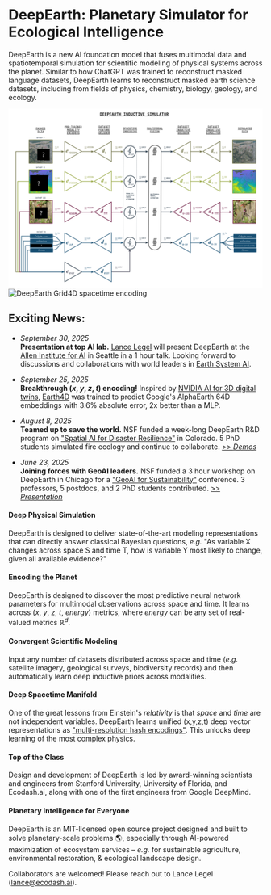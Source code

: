 # DeepEarth: Planetary Simulator for Ecological Intelligence 

DeepEarth is a new AI foundation model that fuses multimodal data and spatiotemporal simulation for scientific modeling of physical systems across the planet.  Similar to how ChatGPT was trained to reconstruct masked language datasets, DeepEarth learns to reconstruct masked earth science datasets, including from fields of physics, chemistry, biology, geology, and ecology.

![DeepEarth v.0.01 preview of architecture](https://github.com/legel/deepearth/blob/main/docs/deepearth_inductive_simulator.png)
![DeepEarth Grid4D spacetime encoding](https://github.com/legel/deepearth/blob/main/docs/deepearth_spacetime_encoder_grid4d.png) 

## Exciting News:
- _September 30, 2025_  
  **Presentation at top AI lab.** [Lance Legel](https://www.linkedin.com/in/legel/) will present DeepEarth at the [Allen Institute for AI](https://allenai.org) in Seattle in a 1 hour talk.  Looking forward to discussions and collaborations with world leaders in [Earth System AI](https://allenai.org/earth-system).

- _September 25, 2025_  
  **Breakthrough (_x_, _y_, _z_, _t_) encoding!** Inspired by [NVIDIA AI for 3D digital twins](https://nvlabs.github.io/instant-ngp/), [Earth4D](https://github.com/legel/deepearth/tree/main/encoders/xyzt) was trained to predict Google's AlphaEarth 64D embeddings with 3.6% absolute error, 2x better than a MLP.

- _August 8, 2025_  
  **Teamed up to save the world.** NSF funded a week-long DeepEarth R&D program on ["Spatial AI for Disaster Resilience"](https://i-guide.io/summer-school/summer-school-2025/) in Colorado. 5 PhD students simulated fire ecology and continue to collaborate.  [>> _Demos_](https://github.com/legel/deepearth/blob/main/docs/DeepEarth🔥_NSF_I-GUIDE_Final_Presentation.pdf)

- _June 23, 2025_  
  **Joining forces with GeoAI leaders.** NSF funded a 3 hour workshop on DeepEarth in Chicago for a ["GeoAI for Sustainability"](https://i-guide.io/forum/forum-2025/workshops/) conference. 3 professors, 5 postdocs, and 2 PhD students contributed.  [>> _Presentation_](https://github.com/legel/deepearth/blob/main/docs/NSF_DeepEarth_Workshop.pdf)

#### Deep Physical Simulation  
DeepEarth is designed to deliver state-of-the-art modeling representations that can directly answer classical Bayesian questions, _e.g._ "As variable X changes across space S and time T, how is variable Y most likely to change, given all available evidence?"

#### Encoding the Planet
 DeepEarth is designed to discover the most predictive neural network parameters for multimodal observations across space and time.  It learns across (_x_, _y_, _z_, _t_, _energy_) metrics, where _energy_ can be any set of real-valued metrics ℝ<sup><em>d</em></sup>.  

#### Convergent Scientific Modeling 
Input any number of datasets distributed across space and time (_e.g._  satellite imagery, geological surveys, biodiversity records) and then automatically learn deep inductive priors across modalities.  

#### Deep Spacetime Manifold
One of the great lessons from Einstein's _relativity_ is that _space_ and _time_ are not independent variables.  DeepEarth learns unified (x,y,z,t) deep vector representations as ["multi-resolution hash encodings"](https://graphics.stanford.edu/courses/cs348n-22-winter/LectureSlides/FinalSlides/ING.pdf).  This unlocks deep learning of the most complex physics.

#### Top of the Class
Design and development of DeepEarth is led by award-winning scientists and engineers from Stanford University, University of Florida, and Ecodash.ai, along with one of the first engineers from Google DeepMind.  

#### Planetary Intelligence for Everyone
DeepEarth is an MIT-licensed open source project designed and built to solve planetary-scale problems 🌎, especially through AI-powered maximization of ecosystem services – _e.g._ for sustainable agriculture, environmental restoration, & ecological landscape design.

Collaborators are welcomed! Please reach out to Lance Legel (lance@ecodash.ai).
